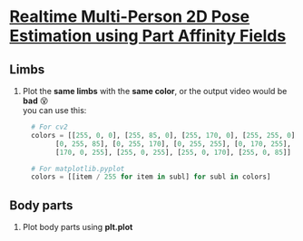# [Realtime Multi-Person 2D Pose Estimation using Part Affinity Fields](https://github.com/ZheC/Realtime_Multi-Person_Pose_Estimation)

## Limbs
1. Plot the **same limbs** with the **same color**, or the output video would be **bad** :dizzy_face: <br>
  you can use this:
    ```python
      # For cv2
      colors = [[255, 0, 0], [255, 85, 0], [255, 170, 0], [255, 255, 0], [170, 255, 0], [85, 255, 0], [0, 255, 0],
            [0, 255, 85], [0, 255, 170], [0, 255, 255], [0, 170, 255], [0, 85, 255], [0, 0, 255], [85, 0, 255],
            [170, 0, 255], [255, 0, 255], [255, 0, 170], [255, 0, 85]]

      # For matplotlib.pyplot
      colors = [[item / 255 for item in subl] for subl in colors]
    ```
 
## Body parts
1. Plot body parts using **plt.plot**
